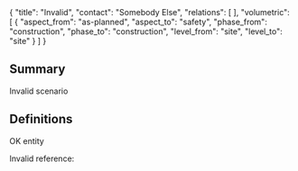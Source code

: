 <rasaeco-meta>
{
    "title": "Invalid",
    "contact": "Somebody Else",
    "relations": [
    ],
    "volumetric": [
        { 
            "aspect_from": "as-planned", "aspect_to": "safety",
            "phase_from": "construction", "phase_to": "construction",
            "level_from": "site", "level_to": "site"
        }
    ]
}
</rasaeco-meta>

## Summary

Invalid scenario

## Definitions

<def name="something">
OK entity
</def>

Invalid reference: <ref name="invalid" />

